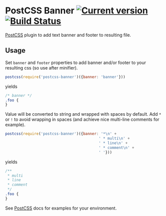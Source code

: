# PostCSS Banner [![Current version](https://img.shields.io/npm/v/postcss-banner.svg?style=flat-square)](https://www.npmjs.com/package/postcss-banner) [![Build Status](https://img.shields.io/travis/princed/postcss-banner.svg?style=flat-square)](https://travis-ci.org/princed/postcss-banner)

[PostCSS] plugin to add text banner and footer to resulting file.

[PostCSS]: https://github.com/postcss/postcss

## Usage

Set `banner` and `footer` properties to add banner and/or footer to your resulting css (so use after minifier). 

```js
postcss(require('postcss-banner')({banner: 'banner'}))
```

yields

```css
/* banner */
.foo {
}
```

Value will be converted to string and wrapped with spaces by default. Add `*` or `!` to avoid wrapping in spaces (and achieve nice multi-line comments for example).
    
    
```js
postcss(require('postcss-banner')({banner: '*\n' +
                                          ' * multi\n' +
                                          ' * line\n' +
                                          ' * comment\n' +
                                          ' '}))
```

yields

```css
/**
 * multi
 * line
 * comment
 */
.foo {
}
```

See [PostCSS] docs for examples for your environment.
